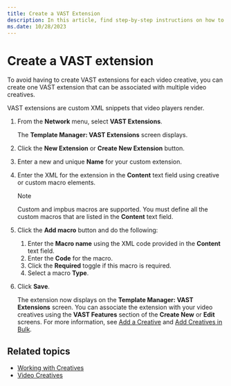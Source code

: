 ```yaml
---
title: Create a VAST Extension
description: In this article, find step-by-step instructions on how to create and set up VAST extensions.
ms.date: 10/28/2023
---
```


# Create a VAST extension

To avoid having to create VAST extensions for each video creative, you can create one VAST extension that can be associated with multiple video creatives.

VAST extensions are custom XML snippets that video players render.

1. From the **Network** menu, select **VAST Extensions**.

    The **Template Manager: VAST Extensions** screen displays.

1. Click the **New Extension** or **Create New Extension** button.

1. Enter a new and unique **Name** for your custom extension.

1. Enter the XML for the extension in the **Content** text field using creative or custom macro elements.

    > [!NOTE]
    > Custom and impbus macros are supported. You must define all the custom macros that are listed in the **Content** text field.

1. Click the **Add macro** button and do the following:
    1. Enter the **Macro name** using the XML code provided in the **Content** text field.
    1. Enter the **Code** for the macro.
    1. Click the **Required** toggle if this macro is required.
    1. Select a macro **Type**.

1. Click **Save**.

    The extension now displays on the **Template Manager: VAST Extensions** screen. You can associate the extension with your video creatives using the **VAST Features** section of the **Create New** or **Edit** screens. For more information, see [Add a Creative](add-a-creative.md) and [Add Creatives in Bulk](add-creatives-in-bulk.md).

## Related topics

- [Working with Creatives](working-with-creatives.md)
- [Video Creatives](video-creatives.md)
